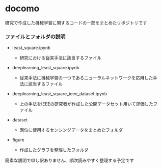 # docomo
研究で作成した機械学習に関するコードの一部をまとめたリポジトリです

### ファイルとフォルダの説明

- least_square.ipynb
  - 研究における従来手法に該当するファイル

- deeplearning_least_square.ipynb
  - 従来手法に機械学習の一つであるニューラルネットワークを応用した手法に該当するファイル

- deeplearning_least_square_ieee_dataset.ipynb
  - 上の手法をIEEEの研究者が作成した公開データセット用いて評価したファイル

- dataset
  - 測位に使用するセンシングデータをまとめたフォルダ

- figure
  - 作成したグラフを整理したフォルダ


簡素な説明で申し訳ありません、順次読みやすく整理する予定です
